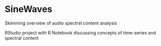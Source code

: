 # SineWaves
Skimming overview of audio spectral content analysis

RStudio project with R Notebook discussing concepts of time-series and spectral content
